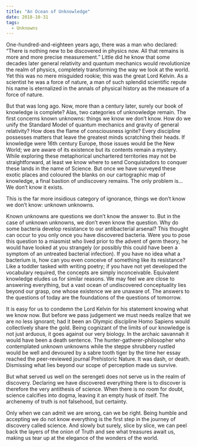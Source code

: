```yaml
---
title: "An Ocean of Unknowledge"
date: 2018-10-31
tags:
  - Unknowns
---
```



One-hundred-and-eighteen years ago, there was a man who declared: “There is nothing new to be discovered in physics now. All that remains is more and more precise measurement.” Little did he know that some decades later general relativity and quantum mechanics would revolutionize the realm of physics, completely transforming the way we look at the world. Yet this was no mere misguided rookie; this was the great Lord Kelvin. As a scientist he was a force of nature, a man of such splendid scientific repute his name is eternalized in the annals of physical history as the measure of a force of nature.

But that was long ago. Now, more than a century later, surely our book of knowledge is complete? Alas, two categories of unknowledge remain. The first concerns known unknowns: things we know we don’t know. How do we unify the Standard Model of quantum mechanics and gravity of general relativity? How does the flame of consciousness ignite? Every discipline possesses matters that leave the greatest minds scratching their heads. If knowledge were 16th century Europe, those issues would be the New World; we are aware of its existence but its contents remain a mystery. While exploring these metaphorical unchartered territories may not be straightforward, at least we know where to send Conquistadors to conquer these lands in the name of Science. But once we have surveyed these exotic places and coloured the blanks on our cartographic map of knowledge, a final bastion of undiscovery remains.
The only problem is… We don’t know it exists.

This is the far more insidious category of ignorance, things we don’t know we don’t know: unknown unknowns. 

Known unknowns are questions we don’t know the answer to. But in the case of unknown unknowns,
we don’t even know the question. Why do some bacteria develop resistance to our antibacterial arsenal? This thought can occur to you only once you have discovered bacteria. Were you to pose this question to a miasmist who lived prior to the advent of germ theory, he would have looked at you strangely (or possibly this could have been a symptom of an untreated bacterial infection). If you have no idea what a bacterium is, how can you even conceive of something like its resistance? Like a toddler tasked with writing poetry; if you have not yet developed the vocabulary required, the concepts are simply inconceivable. Equivalent knowledge eludes us for similar reasons. We may feel we are close to answering everything, but a vast ocean of undiscovered conceptuality lies beyond our grasp, one whose existence we are unaware of. The answers to the questions of today are the foundations of the questions of tomorrow.

It is easy for us to condemn the Lord Kelvin for his statement knowing what we know now. But before we pass judgement we must needs realize that we are no less ignorant; had it been an Olympic discipline Homo Sapiens would collectively share the gold. Being cognizant of the limits of our knowledge is not just arduous, it goes against our very biology. In the archaic savannah it would have been a death sentence. The hunter-gatherer-philosopher who contemplated unknown unknowns while the steppe shrubbery rustled would be well and devoured by a sabre tooth tiger by the time her essay reached the peer-reviewed journal Prehistoric Nature. It was dash, or death. Dismissing what lies beyond our scope of perception made us survive.

But what served us well on the serengeti does not serve us in the realm of discovery. Declaring we have discovered everything there is to discover is therefore the very antithesis of science. When there is no room for doubt, science calcifies into dogma, leaving it an empty husk of itself. The archenemy of truth is not falsehood, but certainty.

Only when we can admit we are wrong, can we be right. Being humble and accepting we do not know everything is the first step in the journey of discovery called science. And slowly but surely, slice by slice, we can peel back the layers of the onion of Truth and see what treasures await us, making us tear up at the elegance of the wonders of the world.



